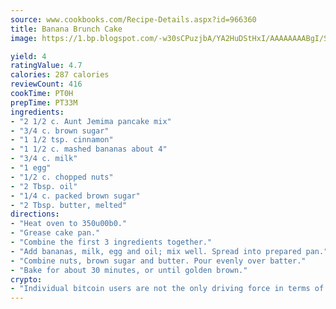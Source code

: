 ```yaml
---
source: www.cookbooks.com/Recipe-Details.aspx?id=966360
title: Banana Brunch Cake
image: https://1.bp.blogspot.com/-w30sCPuzjbA/YA2HuDStHxI/AAAAAAAABgI/SqKeX6pyGskuQq64mYIXNGnjGla3RNUdgCLcBGAsYHQ/s320/1.png

yield: 4
ratingValue: 4.7
calories: 287 calories
reviewCount: 416
cookTime: PT0H
prepTime: PT33M
ingredients:
- "2 1/2 c. Aunt Jemima pancake mix"
- "3/4 c. brown sugar"
- "1 1/2 tsp. cinnamon"
- "1 1/2 c. mashed bananas about 4"
- "3/4 c. milk"
- "1 egg"
- "1/2 c. chopped nuts"
- "2 Tbsp. oil"
- "1/4 c. packed brown sugar"
- "2 Tbsp. butter, melted"
directions:
- "Heat oven to 350u00b0."
- "Grease cake pan."
- "Combine the first 3 ingredients together."
- "Add bananas, milk, egg and oil; mix well. Spread into prepared pan."
- "Combine nuts, brown sugar and butter. Pour evenly over batter."
- "Bake for about 30 minutes, or until golden brown."
crypto:
- "Individual bitcoin users are not the only driving force in terms of securing the bitcoin network."
---
```

